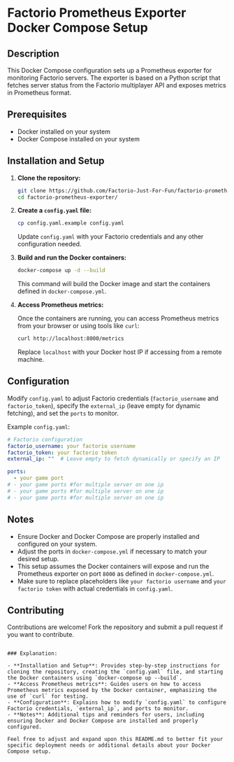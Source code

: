 # Factorio Prometheus Exporter Docker Compose Setup

## Description

This Docker Compose configuration sets up a Prometheus exporter for monitoring Factorio servers. The exporter is based on a Python script that fetches server status from the Factorio multiplayer API and exposes metrics in Prometheus format.

## Prerequisites

- Docker installed on your system
- Docker Compose installed on your system

## Installation and Setup

1. **Clone the repository:**

   ```bash
   git clone https://github.com/Factorio-Just-For-Fun/factorio-prometheus-exporter.git
   cd factorio-prometheus-exporter/
   ```

2. **Create a `config.yaml` file:**

   ```bash
   cp config.yaml.example config.yaml
   ```

   Update `config.yaml` with your Factorio credentials and any other configuration needed.

3. **Build and run the Docker containers:**

   ```bash
   docker-compose up -d --build
   ```

   This command will build the Docker image and start the containers defined in `docker-compose.yml`.

4. **Access Prometheus metrics:**

   Once the containers are running, you can access Prometheus metrics from your browser or using tools like `curl`:

   ```bash
   curl http://localhost:8000/metrics
   ```

   Replace `localhost` with your Docker host IP if accessing from a remote machine.

## Configuration

Modify `config.yaml` to adjust Factorio credentials (`factorio_username` and `factorio_token`), specify the `external_ip` (leave empty for dynamic fetching), and set the `ports` to monitor.

Example `config.yaml`:

```yaml
# Factorio configuration
factorio_username: your factorio username
factorio_token: your factorio token
external_ip: ""  # Leave empty to fetch dynamically or specify an IP

ports:
  - your game port
# - your game ports	#for multiple server on one ip
# - your game ports	#for multiple server on one ip
# - your game ports	#for multiple server on one ip
```

## Notes

- Ensure Docker and Docker Compose are properly installed and configured on your system.
- Adjust the ports in `docker-compose.yml` if necessary to match your desired setup.
- This setup assumes the Docker containers will expose and run the Prometheus exporter on port `8000` as defined in `docker-compose.yml`.
- Make sure to replace placeholders like `your factorio username` and `your factorio token` with actual credentials in `config.yaml`.

## Contributing

Contributions are welcome! Fork the repository and submit a pull request if you want to contribute.
```

### Explanation:

- **Installation and Setup**: Provides step-by-step instructions for cloning the repository, creating the `config.yaml` file, and starting the Docker containers using `docker-compose up --build`.
- **Access Prometheus metrics**: Guides users on how to access Prometheus metrics exposed by the Docker container, emphasizing the use of `curl` for testing.
- **Configuration**: Explains how to modify `config.yaml` to configure Factorio credentials, `external_ip`, and ports to monitor.
- **Notes**: Additional tips and reminders for users, including ensuring Docker and Docker Compose are installed and properly configured.

Feel free to adjust and expand upon this README.md to better fit your specific deployment needs or additional details about your Docker Compose setup.
